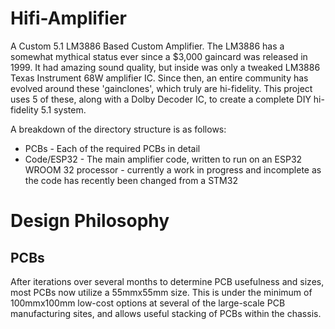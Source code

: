 # Hifi-Amplifier
A Custom 5.1 LM3886 Based Custom Amplifier.  The LM3886 has a somewhat mythical status ever since a $3,000 gaincard was released in 1999.  It had amazing sound quality, but inside was only a tweaked LM3886 Texas Instrument 68W amplifier IC.  Since then, an entire community has evolved around these 'gainclones', which truly are hi-fidelity.  This project uses 5 of these, along with a Dolby Decoder IC, to create a complete DIY hi-fidelity 5.1 system.

A breakdown of the directory structure is as follows:

* PCBs - Each of the required PCBs in detail
* Code/ESP32 - The main amplifier code, written to run on an ESP32 WROOM 32 processor  - currently a work in progress and incomplete as the code has recently been changed from a STM32

# Design Philosophy

## PCBs

After iterations over several months to determine PCB usefulness and sizes, most PCBs now utilize a 55mmx55mm size.  This is under the minimum of 100mmx100mm low-cost options 
at several of the large-scale PCB manufacturing sites, and allows useful stacking of PCBs within the chassis.
